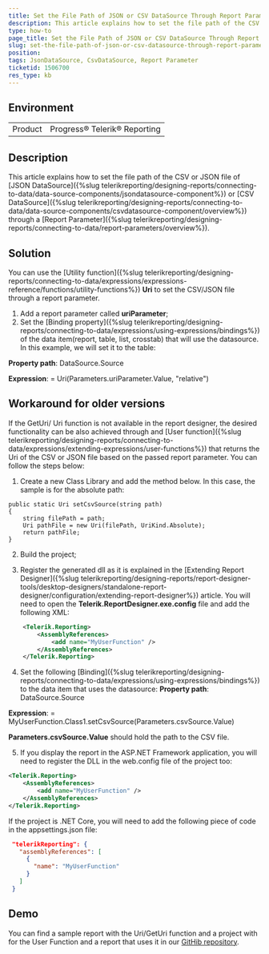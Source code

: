 ```yaml
---
title: Set the File Path of JSON or CSV DataSource Through Report Parameter
description: This article explains how to set the file path of the CSV or JSON file of  JSON or CSV DataSource through a report parameter
type: how-to
page_title: Set the File Path of JSON or CSV DataSource Through Report Parameter
slug: set-the-file-path-of-json-or-csv-datasource-through-report-parameter
position: 
tags: JsonDataSource, CsvDataSource, Report Parameter
ticketid: 1506700
res_type: kb
---
```


## Environment
<table>
	<tbody>
		<tr>
			<td>Product</td>
			<td>Progress® Telerik® Reporting</td>
		</tr>
	</tbody>
</table>


## Description
This article explains how to set the file path of the CSV or JSON file of [JSON DataSource]({%slug telerikreporting/designing-reports/connecting-to-data/data-source-components/jsondatasource-component%}) or [CSV DataSource]({%slug telerikreporting/designing-reports/connecting-to-data/data-source-components/csvdatasource-component/overview%}) through a [Report Parameter]({%slug telerikreporting/designing-reports/connecting-to-data/report-parameters/overview%}).


## Solution
You can use the [Utility function]({%slug telerikreporting/designing-reports/connecting-to-data/expressions/expressions-reference/functions/utility-functions%}) **Uri** to set the CSV/JSON file through a report parameter. 
1) Add a report parameter called **uriParameter**;
2) Set the [Binding property]({%slug telerikreporting/designing-reports/connecting-to-data/expressions/using-expressions/bindings%}) of the data item(report, table, list, crosstab) that will use the datasource. In this example, we will set it to the table:

**Property path**: DataSource.Source

**Expression**: = Uri(Parameters.uriParameter.Value, "relative")


## Workaround for older versions
If the GetUri/ Uri function is not available in the report designer, the desired functionality can be also achieved through and [User function]({%slug telerikreporting/designing-reports/connecting-to-data/expressions/extending-expressions/user-functions%}) that returns the Uri of the CSV or JSON file based on the passed report parameter. You can follow the steps below:
1) Create a new Class Library and add the method below. In this case, the sample is for the absolute path:

```CSharp
public static Uri setCsvSource(string path)
{
    string filePath = path;
    Uri pathFile = new Uri(filePath, UriKind.Absolute);
    return pathFile;
}
```

2) Build the project;

3) Register the generated dll as it is explained in the [Extending Report Designer]({%slug telerikreporting/designing-reports/report-designer-tools/desktop-designers/standalone-report-designer/configuration/extending-report-designer%}) article. You will need to open the **Telerik.ReportDesigner.exe.config** file and add the following XML:

```XML
	<Telerik.Reporting>
		<AssemblyReferences>
			<add name="MyUserFunction" />
		</AssemblyReferences>
	</Telerik.Reporting>
```

4) Set the following [Binding]({%slug telerikreporting/designing-reports/connecting-to-data/expressions/using-expressions/bindings%}) to the data item that uses the datasource:
**Property path**: DataSource.Source

**Expression**: = MyUserFunction.Class1.setCsvSource(Parameters.csvSource.Value)

**Parameters.csvSource.Value** should hold the path to the CSV file.

5) If you display the report in the ASP.NET Framework application, you will need to register the DLL in the web.config file of the project too:

```XML
<Telerik.Reporting>
	<AssemblyReferences>
		<add name="MyUserFunction" />
	</AssemblyReferences>
</Telerik.Reporting>
```

If the project is .NET Core, you will need to add the following piece of code in the appsettings.json file:
```JSON
 "telerikReporting": {
   "assemblyReferences": [
     {
       "name": "MyUserFunction"
     }
   ]
 }
```

## Demo
You can find a sample report with the Uri/GetUri function and a project with for the User Function and a report that uses it in our [GitHib repository](https://github.com/telerik/reporting-samples/tree/master/Set%20URI%20of%20CSV%20or%20JSON%20DataSource%20dynamically).
